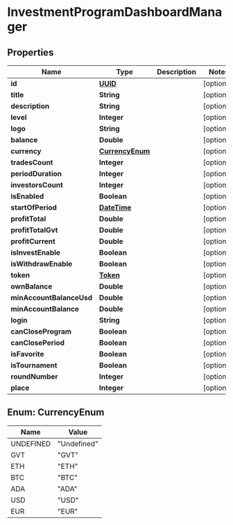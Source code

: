 
# InvestmentProgramDashboardManager

## Properties
Name | Type | Description | Notes
------------ | ------------- | ------------- | -------------
**id** | [**UUID**](UUID.md) |  |  [optional]
**title** | **String** |  |  [optional]
**description** | **String** |  |  [optional]
**level** | **Integer** |  |  [optional]
**logo** | **String** |  |  [optional]
**balance** | **Double** |  |  [optional]
**currency** | [**CurrencyEnum**](#CurrencyEnum) |  |  [optional]
**tradesCount** | **Integer** |  |  [optional]
**periodDuration** | **Integer** |  |  [optional]
**investorsCount** | **Integer** |  |  [optional]
**isEnabled** | **Boolean** |  |  [optional]
**startOfPeriod** | [**DateTime**](DateTime.md) |  |  [optional]
**profitTotal** | **Double** |  |  [optional]
**profitTotalGvt** | **Double** |  |  [optional]
**profitCurrent** | **Double** |  |  [optional]
**isInvestEnable** | **Boolean** |  |  [optional]
**isWithdrawEnable** | **Boolean** |  |  [optional]
**token** | [**Token**](Token.md) |  |  [optional]
**ownBalance** | **Double** |  |  [optional]
**minAccountBalanceUsd** | **Double** |  |  [optional]
**minAccountBalance** | **Double** |  |  [optional]
**login** | **String** |  |  [optional]
**canCloseProgram** | **Boolean** |  |  [optional]
**canClosePeriod** | **Boolean** |  |  [optional]
**isFavorite** | **Boolean** |  |  [optional]
**isTournament** | **Boolean** |  |  [optional]
**roundNumber** | **Integer** |  |  [optional]
**place** | **Integer** |  |  [optional]


<a name="CurrencyEnum"></a>
## Enum: CurrencyEnum
Name | Value
---- | -----
UNDEFINED | &quot;Undefined&quot;
GVT | &quot;GVT&quot;
ETH | &quot;ETH&quot;
BTC | &quot;BTC&quot;
ADA | &quot;ADA&quot;
USD | &quot;USD&quot;
EUR | &quot;EUR&quot;



